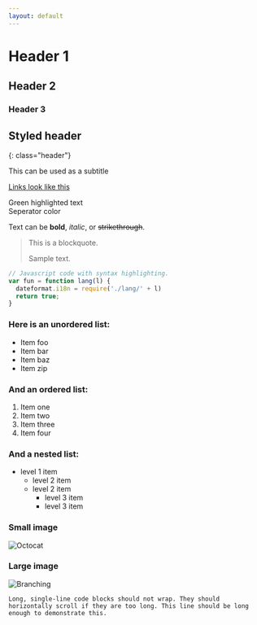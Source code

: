 ```yaml
---
layout: default
---
```


# Header 1

## Header 2

### Header 3

## Styled header  
{: class="header"}


<span class="underlines">This can be used as a subtitle </span>   

[Links look like this](https://www.example.com)

<span class="highlight">Green highlighted text</span>  
<span class="seperator">Seperator color</span>  

Text can be **bold**, _italic_, or ~~strikethrough~~.  

> This is a blockquote.
>
> Sample text.

```js
// Javascript code with syntax highlighting.
var fun = function lang(l) {
  dateformat.i18n = require('./lang/' + l)
  return true;
}
```

### Here is an unordered list:

*   Item foo
*   Item bar
*   Item baz
*   Item zip

### And an ordered list:

1.  Item one
1.  Item two
1.  Item three
1.  Item four

### And a nested list:

- level 1 item
  - level 2 item
  - level 2 item
    - level 3 item
    - level 3 item

### Small image

![Octocat](https://github.githubassets.com/images/icons/emoji/octocat.png)

### Large image

![Branching](https://guides.github.com/activities/hello-world/branching.png)

```
Long, single-line code blocks should not wrap. They should horizontally scroll if they are too long. This line should be long enough to demonstrate this.
```